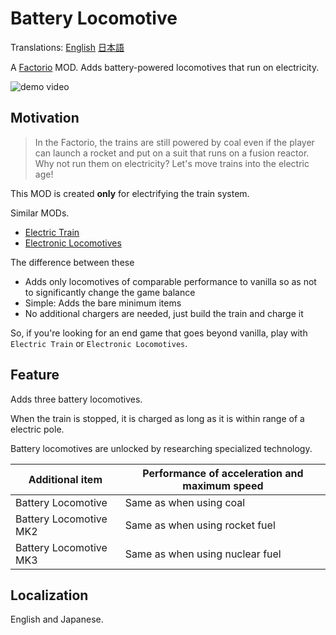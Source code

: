 # Battery Locomotive

Translations: [English](./README.md) [日本語](./README.ja.md)

A [Factorio](https://factorio.com/) MOD.
Adds battery-powered locomotives that run on electricity.

![demo video](https://user-images.githubusercontent.com/1829589/84572307-12e6a980-add4-11ea-93c2-65bf5f600ba2.gif)

## Motivation

> In the Factorio, the trains are still powered by coal even if the player can launch a rocket and put on a suit that runs on a fusion reactor. Why not run them on electricity? Let's move trains into the electric age!

This MOD is created **only** for electrifying the train system.

Similar MODs.

- [Electric Train](https://mods.factorio.com/mods/magu5026/ElectricTrain)
- [Electronic Locomotives](https://mods.factorio.com/mod/Electronic_Locomotives)

The difference between these

- Adds only locomotives of comparable performance to vanilla so as not to significantly change the game balance
- Simple: Adds the bare minimum items
- No additional chargers are needed, just build the train and charge it

So, if you're looking for an end game that goes beyond vanilla, play with `Electric Train` or `Electronic Locomotives`.

## Feature

Adds three battery locomotives.

When the train is stopped, it is charged as long as it is within range of a electric pole.

Battery locomotives are unlocked by researching specialized technology.

| Additional item        | Performance of acceleration and maximum speed |
| ---------------------- | --------------------------------------------- |
| Battery Locomotive     | Same as when using coal                       |
| Battery Locomotive MK2 | Same as when using rocket fuel                |
| Battery Locomotive MK3 | Same as when using nuclear fuel               |

## Localization

English and Japanese.
